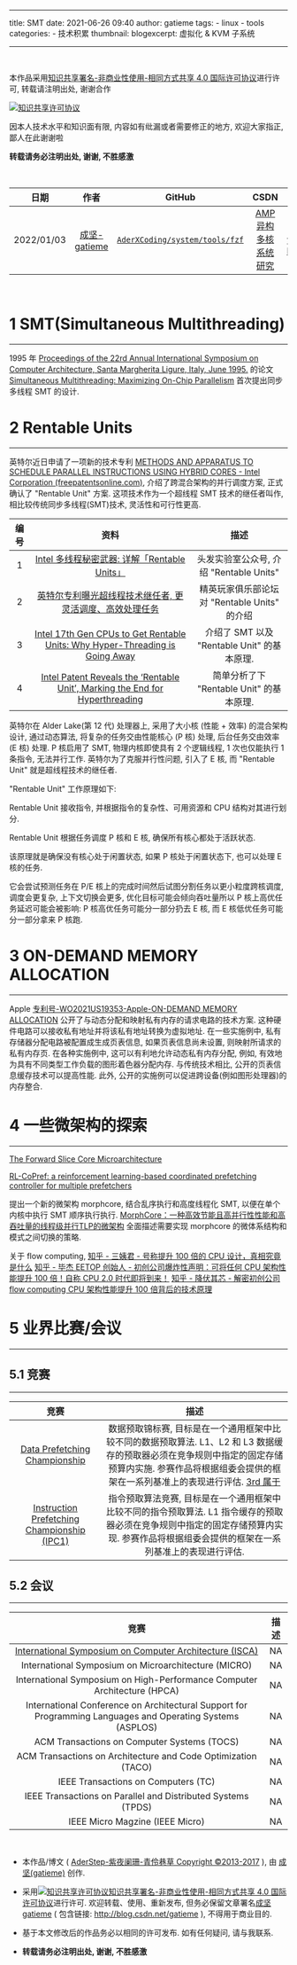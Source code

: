  ---

title: SMT
date: 2021-06-26 09:40
author: gatieme
tags:
    - linux
    - tools
categories:
        - 技术积累
thumbnail:
blogexcerpt: 虚拟化 & KVM 子系统

---

<br>

本作品采用<a rel="license" href="http://creativecommons.org/licenses/by-nc-sa/4.0/">知识共享署名-非商业性使用-相同方式共享 4.0 国际许可协议</a>进行许可, 转载请注明出处, 谢谢合作

<a rel="license" href="http://creativecommons.org/licenses/by-nc-sa/4.0/"><img alt="知识共享许可协议" style="border-width:0" src="https://i.creativecommons.org/l/by-nc-sa/4.0/88x31.png" /></a>

因本人技术水平和知识面有限, 内容如有纰漏或者需要修正的地方, 欢迎大家指正, 鄙人在此谢谢啦

**转载请务必注明出处, 谢谢, 不胜感激**

<br>

| 日期 | 作者 | GitHub| CSDN | BLOG |
| ------- |:-------:|:-------:|:-------:|:-------:|
| 2022/01/03 | [成坚-gatieme](https://kernel.blog.csdn.net) | [`AderXCoding/system/tools/fzf`](https://github.com/gatieme/AderXCoding/tree/master/system/tools/fzf) | [AMP 异构多核系统研究](https://blog.csdn.net/gatieme/article/details/113828826) | [Using FZF to Improve Productivit](https://oskernellab.com/2021/02/15/2021/0215-0001-Using_FZF_to_Improve_Productivity)|


<br>


# 1 SMT(Simultaneous Multithreading)
-------

1995 年 [Proceedings of the 22rd Annual International Symposium on Computer Architecture, Santa Margherita Ligure, Italy, June 1995.](https://dada.cs.washington.edu/smt/papers/isca95abstract.html) 的论文 [Simultaneous Multithreading: Maximizing On-Chip Parallelism](https://dada.cs.washington.edu/smt/papers/isca95abstract.html) 首次提出同步多线程 SMT 的设计.


# 2 Rentable Units
-------


英特尔近日申请了一项新的技术专利 [METHODS AND APPARATUS TO SCHEDULE PARALLEL INSTRUCTIONS USING HYBRID CORES - Intel Corporation (freepatentsonline.com)](https://www.freepatentsonline.com/y2023/0168898.html), 介绍了跨混合架构的并行调度方案, 正式确认了 "Rentable Unit" 方案. 这项技术作为一个超线程 SMT 技术的继任者叫作, 相比较传统同步多线程(SMT)技术, 灵活性和可行性更高.

| 编号 | 资料 | 描述 |
|:---:|:----:|:---:|
| 1 | [Intel 多线程秘密武器: 详解「Rentable Units」](https://mp.weixin.qq.com/s/sR9aKrkAlDTWLWVV7bJWxg) |  头发实验室公众号, 介绍 "Rentable Units" |
| 2 | [英特尔专利曝光超线程技术继任者, 更灵活调度、高效处理任务](https://ngabbs.com/read.php?&tid=37385627) | 精英玩家俱乐部论坛对 "Rentable Units" 的介绍 |
| 3 | [Intel 17th Gen CPUs to Get Rentable Units: Why Hyper-Threading is Going Away](https://www.hardwaretimes.com/intel-15th-gen-cpus-to-get-rentable-units-why-hyper-threading-is-going-away) | 介绍了 SMT 以及 "Rentable Unit" 的基本原理. |
| 4 | [Intel Patent Reveals the ‘Rentable Unit’, Marking the End for Hyperthreading](https://appuals.com/intel-rentable-unit-patent) | 简单分析了下 "Rentable Unit" 的基本原理. |

英特尔在 Alder Lake(第 12 代) 处理器上, 采用了大小核 (性能 + 效率) 的混合架构设计, 通过动态算法, 将复杂的任务交由性能核心 (P 核) 处理, 后台任务交由效率 (E 核) 处理. P 核启用了 SMT, 物理内核即使具有 2 个逻辑线程, 1 次也仅能执行 1 条指令, 无法并行工作. 英特尔为了克服并行性问题, 引入了 E 核, 而 "Rentable Unit" 就是超线程技术的继任者.

"Rentable Unit" 工作原理如下:

Rentable Unit 接收指令, 并根据指令的复杂性、可用资源和 CPU 结构对其进行划分.

Rentable Unit 根据任务调度 P 核和 E 核, 确保所有核心都处于活跃状态.

该原理就是确保没有核心处于闲置状态, 如果 P 核处于闲置状态下, 也可以处理 E 核的任务.

它会尝试预测任务在 P/E 核上的完成时间然后试图分割任务以更小粒度跨核调度, 调度会更复杂, 上下文切换会更多, 优化目标可能会倾向吞吐量所以 P 核上高优任务延迟可能会被影响: P 核高优任务可能分一部分扔去 E 核, 而 E 核低优任务可能分一部分拿来 P 核跑.



# 3 ON-DEMAND MEMORY ALLOCATION
-------


Apple [专利号-WO2021US19353-Apple-ON-DEMAND MEMORY ALLOCATION](https://xueshu.baidu.com/usercenter/paper/show?paperid=102r0eg05d3q02p0mh7c0v60eu667084) 公开了与动态分配和映射私有内存的请求电路的技术方案. 这种硬件电路可以接收私有地址并将该私有地址转换为虚拟地址. 在一些实施例中, 私有存储器分配电路被配置成生成页表信息, 如果页表信息尚未设置, 则映射所请求的私有内存页. 在各种实施例中, 这可以有利地允许动态私有内存分配, 例如, 有效地为具有不同类型工作负载的图形着色器分配内存. 与传统技术相比, 公开的页表信息缓存技术可以提高性能. 此外, 公开的实施例可以促进跨设备(例如图形处理器)的内存整合.



# 4 一些微架构的探索
-------

[The Forward Slice Core Microarchitecture](https://dl.acm.org/doi/10.1145/3410463.3414629)

[RL-CoPref: a reinforcement learning-based coordinated prefetching controller for multiple prefetchers](https://link.springer.com/article/10.1007/s11227-024-05938-9)

提出一个新的微架构 morphcore, 结合乱序执行和高度线程化 SMT, 以便在单个内核中执行 SMT 顺序执行执行. [MorphCore：一种高效节能且高并行性性能和高吞吐量的线程级并行TLP的微架构](https://zhuanlan.zhihu.com/p/45692673) 全面描述需要实现 morphcore 的微体系结构和模式之间切换的策略.


关于 flow computing,
[知乎 - 三姨君 - 号称提升 100 倍的 CPU 设计，真相究竟是什么](https://zhuanlan.zhihu.com/p/703697115)
[知乎 - 毕杰 EETOP 创始人 - 初创公司爆炸性声明：可将任何 CPU 架构性能提升 100 倍！自称 CPU 2.0 时代即将到来！](https://zhuanlan.zhihu.com/p/703140692)
[知乎 - 降伏其芯 - 解密初创公司 flow computing CPU 架构性能提升 100 倍背后的技术原理](https://zhuanlan.zhihu.com/p/703736037)



# 5 业界比赛/会议
-------

## 5.1 竞赛
-------

| 竞赛 | 描述 |
|:---:|:----:|
| [Data Prefetching Championship](https://dpc3.compas.cs.stonybrook.edu) | 数据预取锦标赛, 目标是在一个通用框架中比较不同的数据预取算法. L1、L2 和 L3 数据缓存的预取器必须在竞争规则中指定的固定存储预算内实施. 参赛作品将根据组委会提供的框架在一系列基准上的表现进行评估. [3rd 属于](https://dpc3.compas.cs.stonybrook.edu) |
| [Instruction Prefetching Championship (IPC1)](https://research.ece.ncsu.edu/ipc/welcome) | 指令预取算法竞赛, 目标是在一个通用框架中比较不同的指令预取算法. L1 指令缓存的预取器必须在竞争规则中指定的固定存储预算内实现. 参赛作品将根据组委会提供的框架在一系列基准上的表现进行评估. |



## 5.2 会议
-------


| 竞赛 | 描述 |
|:---:|:----:|
| [International Symposium on Computer Architecture (ISCA)](https://dblp.uni-trier.de/db/conf/isca/index.html) | NA |
| International Symposium on Microarchitecture (MICRO) | NA |
| International Symposium on High-Performance Computer Architecture (HPCA) | NA |
| International Conference on Architectural Support for Programming Languages and Operating Systems (ASPLOS) | NA |
| ACM Transactions on Computer Systems (TOCS) | NA |
| ACM Transactions on Architecture and Code Optimization (TACO) | NA |
| IEEE Transactions on Computers (TC) | NA |
| IEEE Transactions on Parallel and Distributed Systems (TPDS) | NA |
| IEEE Micro Magzine (IEEE Micro) | NA |






<br>

*   本作品/博文 ( [AderStep-紫夜阑珊-青伶巷草 Copyright ©2013-2017](http://blog.csdn.net/gatieme) ), 由 [成坚(gatieme)](http://blog.csdn.net/gatieme) 创作.

*   采用<a rel="license" href="http://creativecommons.org/licenses/by-nc-sa/4.0/"><img alt="知识共享许可协议" style="border-width:0" src="https://i.creativecommons.org/l/by-nc-sa/4.0/88x31.png" /></a><a rel="license" href="http://creativecommons.org/licenses/by-nc-sa/4.0/">知识共享署名-非商业性使用-相同方式共享 4.0 国际许可协议</a>进行许可. 欢迎转载、使用、重新发布, 但务必保留文章署名[成坚gatieme](http://blog.csdn.net/gatieme) ( 包含链接: http://blog.csdn.net/gatieme ), 不得用于商业目的.

*   基于本文修改后的作品务必以相同的许可发布. 如有任何疑问, 请与我联系.

*   **转载请务必注明出处, 谢谢, 不胜感激**
<br>
